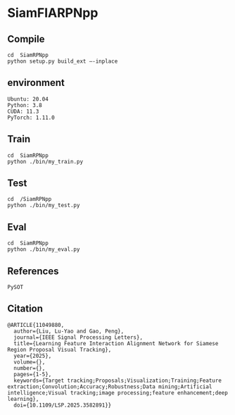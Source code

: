 # SiamFIARPNpp

## Compile
```
cd  SiamRPNpp
python setup.py build_ext —-inplace
```
## environment
```
Ubuntu: 20.04
Python: 3.8
CUDA: 11.3
PyTorch: 1.11.0
```
## Train
```
cd  SiamRPNpp
python ./bin/my_train.py
```
## Test
```
cd  /SiamRPNpp
python ./bin/my_test.py
```
## Eval
```
cd  SiamRPNpp
python ./bin/my_eval.py
```
## References
```
PySOT
```
## Citation
```
@ARTICLE{11049880,
  author={Liu, Lu-Yao and Gao, Peng},
  journal={IEEE Signal Processing Letters}, 
  title={Learning Feature Interaction Alignment Network for Siamese Region Proposal Visual Tracking}, 
  year={2025},
  volume={},
  number={},
  pages={1-5},
  keywords={Target tracking;Proposals;Visualization;Training;Feature extraction;Convolution;Accuracy;Robustness;Data mining;Artificial intelligence;Visual tracking;image processing;feature enhancement;deep learning},
  doi={10.1109/LSP.2025.3582891}}

```
